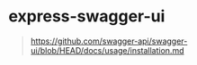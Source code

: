 # express-swagger-ui

> https://github.com/swagger-api/swagger-ui/blob/HEAD/docs/usage/installation.md
